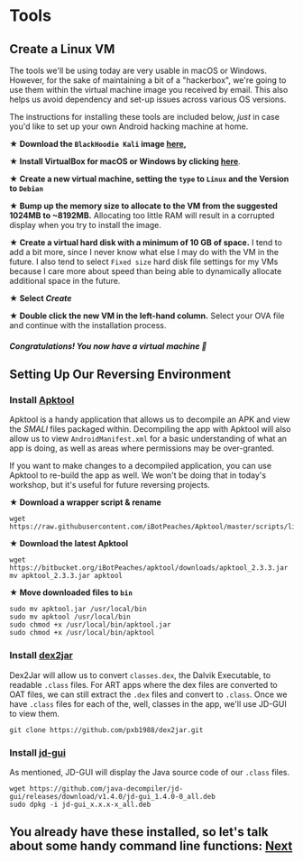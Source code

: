 # Tools

## Create a Linux VM

The tools we'll be using today are very usable in macOS or Windows. However, for the sake of maintaining a bit of a "hackerbox", we're going to use them within the virtual machine image you received by email. This also helps us avoid dependency and set-up issues across various OS versions.

The instructions for installing these tools are included below, *just* in case you'd like to set up your own Android hacking machine at home. 

**★ Download the `BlackHoodie Kali` image [here](https://drive.google.com/open?id=14ZKHoTUwk6U-WTywjKcs_m6w8QIY30pm),**

**★ Install VirtualBox for macOS or Windows by clicking [here](https://download.virtualbox.org)**.  

**★ Create a new virtual machine, setting the `type` to `Linux` and the Version to `Debian`**

**★ Bump up the memory size to allocate to the VM from the suggested 1024MB to ~8192MB.** Allocating too little RAM will result in a corrupted display when you try to install the image.

**★ Create a virtual hard disk with a minimum of 10 GB of space.** I tend to add a bit more, since I never know what else I may do with the VM in the future. I also tend to select `Fixed size` hard disk file settings for my VMs because I care more about speed than being able to dynamically allocate additional space in the future.

**★ Select _Create_**

**★ Double click the new VM in the left-hand column.** Select your OVA file and continue with the installation process.

##### Congratulations! You now have a virtual machine 🎉

## Setting Up Our Reversing Environment

### Install [Apktool](https://ibotpeaches.github.io/Apktool/install/)
 
Apktool is a handy application that allows us to decompile an APK and view the _SMALI_ files packaged within. Decompiling the app with Apktool will also allow us to view `AndroidManifest.xml` for a basic understanding of what an app is doing, as well as areas where permissions may be over-granted.

If you want to make changes to a decompiled application, you can use Apktool to re-build the app as well. We won't be doing that in today's workshop, but it's useful for future reversing projects. 

**★ Download a wrapper script & rename** 

```shell
wget https://raw.githubusercontent.com/iBotPeaches/Apktool/master/scripts/linux/apktool.bat
```

**★ Download the latest Apktool**
```shell
wget https://bitbucket.org/iBotPeaches/apktool/downloads/apktool_2.3.3.jar
mv apktool_2.3.3.jar apktool
```

**★ Move downloaded files to `bin`**
```shell
sudo mv apktool.jar /usr/local/bin
sudo mv apktool /usr/local/bin
sudo chmod +x /usr/local/bin/apktool.jar
sudo chmod +x /usr/local/bin/apktool
```

### Install [dex2jar](https://github.com/pxb1988/dex2jar)

Dex2Jar will allow us to convert `classes.dex`, the Dalvik Executable, to readable `.class` files. For ART apps where the dex files are converted to OAT files, we can still extract the `.dex` files and convert to `.class`. Once we have `.class` files for each of the, well, classes in the app, we'll use JD-GUI to view them.

```shell
git clone https://github.com/pxb1988/dex2jar.git
```

### Install [jd-gui](http://jd.benow.ca/)

As mentioned, JD-GUI will display the Java source code of our `.class` files. 

```shell
wget https://github.com/java-decompiler/jd-gui/releases/download/v1.4.0/jd-gui_1.4.0-0_all.deb
sudo dpkg -i jd-gui_x.x.x-x_all.deb 
```

## You already have these installed, so let's talk about some handy command line functions: [Next](https://github.com/chmodxx/BlackHoodie2018/blob/master/lab/CLI_Kung_Fu.markdown)
